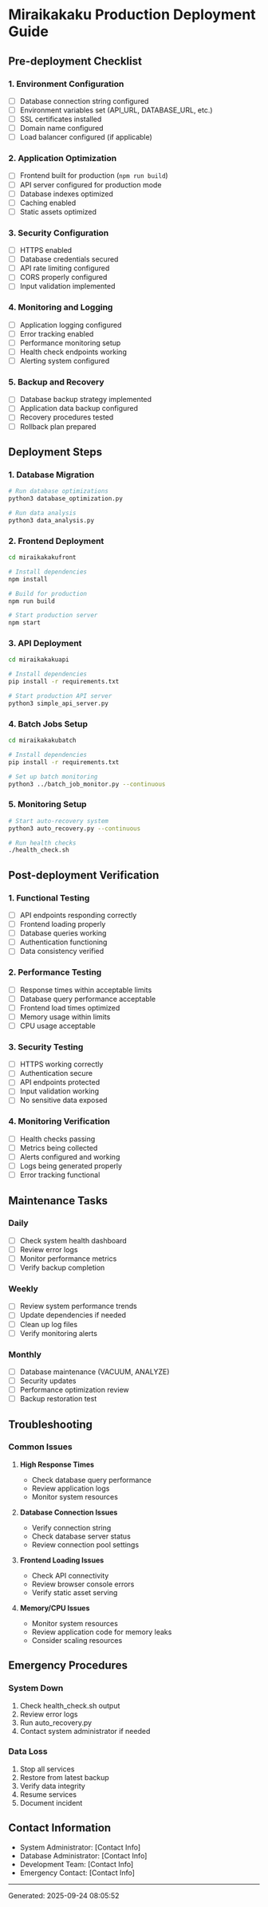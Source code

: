# Miraikakaku Production Deployment Guide

## Pre-deployment Checklist

### 1. Environment Configuration
- [ ] Database connection string configured
- [ ] Environment variables set (API_URL, DATABASE_URL, etc.)
- [ ] SSL certificates installed
- [ ] Domain name configured
- [ ] Load balancer configured (if applicable)

### 2. Application Optimization
- [ ] Frontend built for production (`npm run build`)
- [ ] API server configured for production mode
- [ ] Database indexes optimized
- [ ] Caching enabled
- [ ] Static assets optimized

### 3. Security Configuration
- [ ] HTTPS enabled
- [ ] Database credentials secured
- [ ] API rate limiting configured
- [ ] CORS properly configured
- [ ] Input validation implemented

### 4. Monitoring and Logging
- [ ] Application logging configured
- [ ] Error tracking enabled
- [ ] Performance monitoring setup
- [ ] Health check endpoints working
- [ ] Alerting system configured

### 5. Backup and Recovery
- [ ] Database backup strategy implemented
- [ ] Application data backup configured
- [ ] Recovery procedures tested
- [ ] Rollback plan prepared

## Deployment Steps

### 1. Database Migration
```bash
# Run database optimizations
python3 database_optimization.py

# Run data analysis
python3 data_analysis.py
```

### 2. Frontend Deployment
```bash
cd miraikakakufront

# Install dependencies
npm install

# Build for production
npm run build

# Start production server
npm start
```

### 3. API Deployment
```bash
cd miraikakakuapi

# Install dependencies
pip install -r requirements.txt

# Start production API server
python3 simple_api_server.py
```

### 4. Batch Jobs Setup
```bash
cd miraikakakubatch

# Install dependencies
pip install -r requirements.txt

# Set up batch monitoring
python3 ../batch_job_monitor.py --continuous
```

### 5. Monitoring Setup
```bash
# Start auto-recovery system
python3 auto_recovery.py --continuous

# Run health checks
./health_check.sh
```

## Post-deployment Verification

### 1. Functional Testing
- [ ] API endpoints responding correctly
- [ ] Frontend loading properly
- [ ] Database queries working
- [ ] Authentication functioning
- [ ] Data consistency verified

### 2. Performance Testing
- [ ] Response times within acceptable limits
- [ ] Database query performance acceptable
- [ ] Frontend load times optimized
- [ ] Memory usage within limits
- [ ] CPU usage acceptable

### 3. Security Testing
- [ ] HTTPS working correctly
- [ ] Authentication secure
- [ ] API endpoints protected
- [ ] Input validation working
- [ ] No sensitive data exposed

### 4. Monitoring Verification
- [ ] Health checks passing
- [ ] Metrics being collected
- [ ] Alerts configured and working
- [ ] Logs being generated properly
- [ ] Error tracking functional

## Maintenance Tasks

### Daily
- [ ] Check system health dashboard
- [ ] Review error logs
- [ ] Monitor performance metrics
- [ ] Verify backup completion

### Weekly
- [ ] Review system performance trends
- [ ] Update dependencies if needed
- [ ] Clean up log files
- [ ] Verify monitoring alerts

### Monthly
- [ ] Database maintenance (VACUUM, ANALYZE)
- [ ] Security updates
- [ ] Performance optimization review
- [ ] Backup restoration test

## Troubleshooting

### Common Issues

1. **High Response Times**
   - Check database query performance
   - Review application logs
   - Monitor system resources

2. **Database Connection Issues**
   - Verify connection string
   - Check database server status
   - Review connection pool settings

3. **Frontend Loading Issues**
   - Check API connectivity
   - Review browser console errors
   - Verify static asset serving

4. **Memory/CPU Issues**
   - Monitor system resources
   - Review application code for memory leaks
   - Consider scaling resources

## Emergency Procedures

### System Down
1. Check health_check.sh output
2. Review error logs
3. Run auto_recovery.py
4. Contact system administrator if needed

### Data Loss
1. Stop all services
2. Restore from latest backup
3. Verify data integrity
4. Resume services
5. Document incident

## Contact Information

- System Administrator: [Contact Info]
- Database Administrator: [Contact Info]
- Development Team: [Contact Info]
- Emergency Contact: [Contact Info]

---
Generated: 2025-09-24 08:05:52
